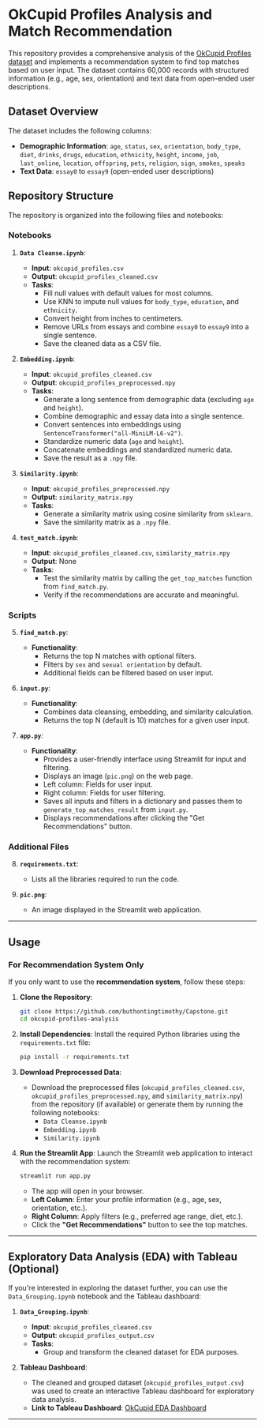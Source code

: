 # OkCupid Profiles Analysis and Match Recommendation

This repository provides a comprehensive analysis of the [OkCupid Profiles dataset](https://www.kaggle.com/datasets/andrewmvd/okcupid-profiles) and implements a recommendation system to find top matches based on user input. The dataset contains 60,000 records with structured information (e.g., age, sex, orientation) and text data from open-ended user descriptions.

## Dataset Overview

The dataset includes the following columns:

- **Demographic Information**: `age`, `status`, `sex`, `orientation`, `body_type`, `diet`, `drinks`, `drugs`, `education`, `ethnicity`, `height`, `income`, `job`, `last_online`, `location`, `offspring`, `pets`, `religion`, `sign`, `smokes`, `speaks`
- **Text Data**: `essay0` to `essay9` (open-ended user descriptions)

## Repository Structure

The repository is organized into the following files and notebooks:

### Notebooks
1. **`Data Cleanse.ipynb`**:
   - **Input**: `okcupid_profiles.csv`
   - **Output**: `okcupid_profiles_cleaned.csv`
   - **Tasks**:
     - Fill null values with default values for most columns.
     - Use KNN to impute null values for `body_type`, `education`, and `ethnicity`.
     - Convert height from inches to centimeters.
     - Remove URLs from essays and combine `essay0` to `essay9` into a single sentence.
     - Save the cleaned data as a CSV file.

2. **`Embedding.ipynb`**:
   - **Input**: `okcupid_profiles_cleaned.csv`
   - **Output**: `okcupid_profiles_preprocessed.npy`
   - **Tasks**:
     - Generate a long sentence from demographic data (excluding `age` and `height`).
     - Combine demographic and essay data into a single sentence.
     - Convert sentences into embeddings using `SentenceTransformer("all-MiniLM-L6-v2")`.
     - Standardize numeric data (`age` and `height`).
     - Concatenate embeddings and standardized numeric data.
     - Save the result as a `.npy` file.

3. **`Similarity.ipynb`**:
   - **Input**: `okcupid_profiles_preprocessed.npy`
   - **Output**: `similarity_matrix.npy`
   - **Tasks**:
     - Generate a similarity matrix using cosine similarity from `sklearn`.
     - Save the similarity matrix as a `.npy` file.

4. **`test_match.ipynb`**:
   - **Input**: `okcupid_profiles_cleaned.csv`, `similarity_matrix.npy`
   - **Output**: None
   - **Tasks**:
     - Test the similarity matrix by calling the `get_top_matches` function from `find_match.py`.
     - Verify if the recommendations are accurate and meaningful.

### Scripts
5. **`find_match.py`**:
   - **Functionality**:
     - Returns the top N matches with optional filters.
     - Filters by `sex` and `sexual orientation` by default.
     - Additional fields can be filtered based on user input.

6. **`input.py`**:
   - **Functionality**:
     - Combines data cleansing, embedding, and similarity calculation.
     - Returns the top N (default is 10) matches for a given user input.

7. **`app.py`**:
   - **Functionality**:
     - Provides a user-friendly interface using Streamlit for input and filtering.
     - Displays an image (`pic.png`) on the web page.
     - Left column: Fields for user input.
     - Right column: Fields for user filtering.
     - Saves all inputs and filters in a dictionary and passes them to `generate_top_matches_result` from `input.py`.
     - Displays recommendations after clicking the "Get Recommendations" button.

### Additional Files
8. **`requirements.txt`**:
   - Lists all the libraries required to run the code.

9. **`pic.png`**:
   - An image displayed in the Streamlit web application.

---

## Usage

### For Recommendation System Only
If you only want to use the **recommendation system**, follow these steps:

1. **Clone the Repository**:
   ```bash
   git clone https://github.com/buthontingtimothy/Capstone.git
   cd okcupid-profiles-analysis
   ```

2. **Install Dependencies**:
   Install the required Python libraries using the `requirements.txt` file:
   ```bash
   pip install -r requirements.txt
   ```

3. **Download Preprocessed Data**:
   - Download the preprocessed files (`okcupid_profiles_cleaned.csv`, `okcupid_profiles_preprocessed.npy`, and `similarity_matrix.npy`) from the repository (if available) or generate them by running the following notebooks:
     - `Data Cleanse.ipynb`
     - `Embedding.ipynb`
     - `Similarity.ipynb`

4. **Run the Streamlit App**:
   Launch the Streamlit web application to interact with the recommendation system:
   ```bash
   streamlit run app.py
   ```
   - The app will open in your browser.
   - **Left Column**: Enter your profile information (e.g., age, sex, orientation, etc.).
   - **Right Column**: Apply filters (e.g., preferred age range, diet, etc.).
   - Click the **"Get Recommendations"** button to see the top matches.

---

## Exploratory Data Analysis (EDA) with Tableau (Optional)

If you're interested in exploring the dataset further, you can use the `Data_Grouping.ipynb` notebook and the Tableau dashboard:

1. **`Data_Grouping.ipynb`**:
   - **Input**: `okcupid_profiles_cleaned.csv`
   - **Output**: `okcupid_profiles_output.csv`
   - **Tasks**:
     - Group and transform the cleaned dataset for EDA purposes.

2. **Tableau Dashboard**:
   - The cleaned and grouped dataset (`okcupid_profiles_output.csv`) was used to create an interactive Tableau dashboard for exploratory data analysis.
   - **Link to Tableau Dashboard**: [OkCupid EDA Dashboard](https://public.tableau.com/app/profile/hon.ting.but/viz/EDA_17400899191730/Story)

---
